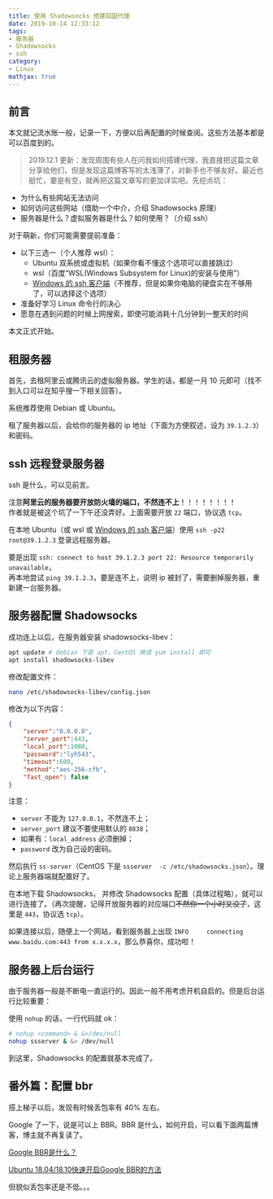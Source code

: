```yaml
---
title: 使用 Shadowsocks 搭建回国代理
date: 2019-10-14 12:33:12
tags: 
- 服务器
- Shadowsocks
- ssh
category:
- Linux
mathjax: true
---
```


## 前言

本文就记流水账一般，记录一下，方便以后再配置的时候查阅。这些方法基本都是可以百度到的。

> 2019.12.1 更新：发现周围有些人在问我如何搭建代理，我直接把这篇文章分享给他们，但是发现这篇博客写的太浅薄了，对新手也不够友好。最近也挺忙，要是有空，就再把这篇文章写的更加详实吧。先挖点坑：

* 为什么有些网站无法访问
* 如何访问这些网站（借助一个中介，介绍 Shadowsocks 原理）
* 服务器是什么？虚拟服务器是什么？如何使用？（介绍 ssh）

对于萌新，你们可能需要提前准备：

* 以下三选一（个人推荐 wsl）：
  * Ubuntu 双系统或虚拟机（如果你看不懂这个选项可以直接跳过）
  * wsl（百度“WSL(Windows Subsystem for Linux)的安装与使用”）
  * [Windows 的 ssh 客户端](/Windows/setup-ssh-windows/)（不推荐，但是如果你电脑的硬盘实在不够用了，可以选择这个选项）
* 准备好学习 Linux 命令行的决心
* 愿意在遇到问题的时候上网搜索，即使可能消耗十几分钟到一整天的时间

本文正式开始。

## 租服务器

首先，去租阿里云或腾讯云的虚拟服务器。学生的话，都是一月 10 元即可（找不到入口可以在知乎搜一下相关回答）。

系统推荐使用 Debian 或 Ubuntu。

租了服务器以后，会给你的服务器的 ip 地址（下面为方便叙述，设为 `39.1.2.3`）和密码。

## ssh 远程登录服务器

ssh 是什么，可以见前言。

注意**阿里云的服务器要开放防火墙的端口，不然连不上**！！！！！！！！  
作者就是被这个坑了一下午还没弄好。上面需要开放 `22` 端口，协议选 `tcp`。

在本地 Ubuntu（或 wsl 或 [Windows 的 ssh 客户端](/Windows/setup-ssh-windows/)）使用 `ssh -p22 root@39.1.2.3` 登录远程服务器。

要是出现 `ssh: connect to host 39.1.2.3 port 22: Resource temporarily unavailable`，  
再本地尝试 `ping 39.1.2.3`，要是连不上，说明 ip 被封了，需要删掉服务器，重新建一台服务器。

## 服务器配置 Shadowsocks

成功连上以后，在服务器安装 shadowsocks-libev：

```bash
apt update # debian 下是 apt，CentOS 换成 yum install 即可
apt install shadowsocks-libev
```

修改配置文件：

```bash
nano /etc/shadowsocks-libev/config.json
```

修改为以下内容：

```json
{
    "server":"0.0.0.0",
    "server_port":443,
    "local_port":1080,
    "password":"lyh543",
    "timeout":600,
    "method":"aes-256-cfb",
    "fast_open": false
}
```

注意：
* `server` 不能为 `127.0.0.1`，不然连不上；  
* `server_port` 建议不要使用默认的 `8838`；
* 如果有：`local_address` 必须删掉；
* `password` 改为自己设的密码。

然后执行 `ss-server`（CentOS 下是 `ssserver  -c /etc/shadowsocks.json`）。理论上服务器端就配置好了。

在本地下载 Shadowsocks， 并修改 Shadowsocks 配置（具体过程略），就可以进行连接了。（再次提醒，记得开放服务器的对应端口~~不然你一个小时又没了~~，这里是 `443`，协议选 `tcp`）。

如果连接以后，随便上一个网站，看到服务器上出现 `INFO     connecting www.baidu.com:443 from x.x.x.x`，那么恭喜你，成功啦！

## 服务器上后台运行

由于服务器一般是不断电一直运行的。因此一般不用考虑开机自启的。但是后台运行比较重要：

使用 `nohup` 的话，一行代码就 ok：

```bash
# nohup <command> & &>/dev/null
nohup ssserver & &> /dev/null
```

到这里，Shadowsocks 的配置就基本完成了。

## 番外篇：配置 bbr

搭上梯子以后，发现有时候丢包率有 40% 左右。

Google 了一下，说是可以上 BBR。BBR 是什么，如何开启，可以看下面两篇博客，博主就不再复读了。

[Google BBR是什么？](https://tech.jandou.com/CentOS7-Google-BBR.html)

[Ubuntu 18.04/18.10快速开启Google BBR的方法](https://www.moerats.com/archives/612/)

但貌似丢包率还是不低。。。
